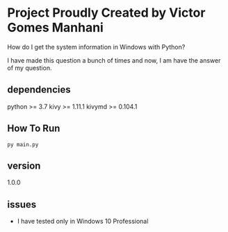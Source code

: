 # Project Proudly Created by Victor Gomes Manhani
How do I get the system information in Windows with Python?

I have made this question a bunch of times and now, I am have the answer of my question.


## dependencies
python >= 3.7
kivy >= 1.11.1
kivymd >= 0.104.1


## How To Run
```
py main.py
```

## version
1.0.0


## issues
 - I have tested only in Windows 10 Professional
